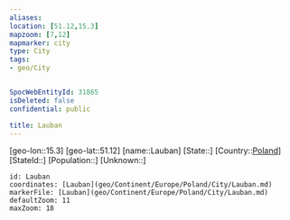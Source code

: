 ```yaml
---
aliases: 
location: [51.12,15.3]
mapzoom: [7,12] 
mapmarker: city 
type: City
tags:
- geo/City


SpocWebEntityId: 31865
isDeleted: false
confidential: public

title: Lauban
---
```

[geo-lon::15.3]
[geo-lat::51.12]
[name::Lauban]
[State::]
[Country::[Poland](geo/Continent/Europe/Poland.md)]
[StateId::]
[Population::]
[Unknown::]


```leaflet
id: Lauban
coordinates: [Lauban](geo/Continent/Europe/Poland/City/Lauban.md)
markerFile: [Lauban](geo/Continent/Europe/Poland/City/Lauban.md)
defaultZoom: 11 
maxZoom: 18
```


